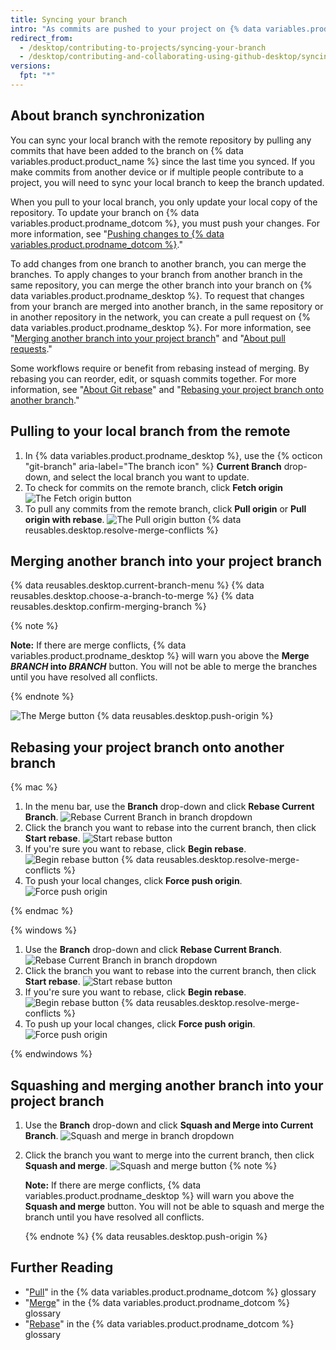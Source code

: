 ```yaml
---
title: Syncing your branch
intro: "As commits are pushed to your project on {% data variables.product.prodname_dotcom %}, you can keep your local copy of the project in sync by pulling from the remote repository."
redirect_from:
  - /desktop/contributing-to-projects/syncing-your-branch
  - /desktop/contributing-and-collaborating-using-github-desktop/syncing-your-branch
versions:
  fpt: "*"
---
```


## About branch synchronization

You can sync your local branch with the remote repository by pulling any commits that have been added to the branch on {% data variables.product.product_name %} since the last time you synced. If you make commits from another device or if multiple people contribute to a project, you will need to sync your local branch to keep the branch updated.

When you pull to your local branch, you only update your local copy of the repository. To update your branch on {% data variables.product.prodname_dotcom %}, you must push your changes. For more information, see "[Pushing changes to {% data variables.product.prodname_dotcom %}](/desktop/contributing-to-projects/pushing-changes-to-github)."

To add changes from one branch to another branch, you can merge the branches. To apply changes to your branch from another branch in the same repository, you can merge the other branch into your branch on {% data variables.product.prodname_desktop %}. To request that changes from your branch are merged into another branch, in the same repository or in another repository in the network, you can create a pull request on {% data variables.product.prodname_desktop %}. For more information, see "[Merging another branch into your project branch](#merging-another-branch-into-your-project-branch)" and "[About pull requests](/github/collaborating-with-issues-and-pull-requests/about-pull-requests)."

Some workflows require or benefit from rebasing instead of merging. By rebasing you can reorder, edit, or squash commits together. For more information, see "[About Git rebase](/github/getting-started-with-github/about-git-rebase)" and "[Rebasing your project branch onto another branch](#rebasing-your-project-branch-onto-another-branch)."

## Pulling to your local branch from the remote

1. In {% data variables.product.prodname_desktop %}, use the {% octicon "git-branch" aria-label="The branch icon" %} **Current Branch** drop-down, and select the local branch you want to update.
2. To check for commits on the remote branch, click **Fetch origin**
   ![The Fetch origin button](/assets/images/help/desktop/fetch-button.png)
3. To pull any commits from the remote branch, click **Pull origin** or **Pull origin with rebase**.
   ![The Pull origin button](/assets/images/help/desktop/pull-button.png)
   {% data reusables.desktop.resolve-merge-conflicts %}

## Merging another branch into your project branch

{% data reusables.desktop.current-branch-menu %}
{% data reusables.desktop.choose-a-branch-to-merge %}
{% data reusables.desktop.confirm-merging-branch %}

{% note %}

**Note:** If there are merge conflicts, {% data variables.product.prodname_desktop %} will warn you above the **Merge <em>BRANCH</em> into <em>BRANCH</em>** button. You will not be able to merge the branches until you have resolved all conflicts.

{% endnote %}

![The Merge button](/assets/images/help/desktop/merge-branch-button.png)
{% data reusables.desktop.push-origin %}

## Rebasing your project branch onto another branch

{% mac %}

1. In the menu bar, use the **Branch** drop-down and click **Rebase Current Branch**.
   ![Rebase Current Branch in branch dropdown](/assets/images/help/desktop/mac-rebase-current-branch.png)
2. Click the branch you want to rebase into the current branch, then click **Start rebase**.
   ![Start rebase button](/assets/images/help/desktop/start-rebase-button.png)
3. If you're sure you want to rebase, click **Begin rebase**.
   ![Begin rebase button](/assets/images/help/desktop/begin-rebase-button.png)
   {% data reusables.desktop.resolve-merge-conflicts %}
4. To push your local changes, click **Force push origin**.
   ![Force push origin](/assets/images/help/desktop/force-push-origin.png)

{% endmac %}

{% windows %}

1. Use the **Branch** drop-down and click **Rebase Current Branch**.
   ![Rebase Current Branch in branch dropdown](/assets/images/help/desktop/windows-rebase-current-branch.png)
2. Click the branch you want to rebase into the current branch, then click **Start rebase**.
   ![Start rebase button](/assets/images/help/desktop/start-rebase-button.png)
3. If you're sure you want to rebase, click **Begin rebase**.
   ![Begin rebase button](/assets/images/help/desktop/begin-rebase-button.png)
   {% data reusables.desktop.resolve-merge-conflicts %}
4. To push up your local changes, click **Force push origin**.
   ![Force push origin](/assets/images/help/desktop/force-push-origin.png)

{% endwindows %}

## Squashing and merging another branch into your project branch

1. Use the **Branch** drop-down and click **Squash and Merge into Current Branch**.
   ![Squash and merge in branch dropdown](/assets/images/help/desktop/squash-and-merge-menu.png)
2. Click the branch you want to merge into the current branch, then click **Squash and merge**.
   ![Squash and merge  button](/assets/images/help/desktop/squash-and-merge-selection.png)
   {% note %}

   **Note:** If there are merge conflicts, {% data variables.product.prodname_desktop %} will warn you above the **Squash and merge** button. You will not be able to squash and merge the branch until you have resolved all conflicts.

   {% endnote %}
   {% data reusables.desktop.push-origin %}

## Further Reading

- "[Pull](/github/getting-started-with-github/github-glossary#pull)" in the {% data variables.product.prodname_dotcom %} glossary
- "[Merge](/github/getting-started-with-github/github-glossary#merge)" in the {% data variables.product.prodname_dotcom %} glossary
- "[Rebase](/github/getting-started-with-github/github-glossary#rebase)" in the {% data variables.product.prodname_dotcom %} glossary
